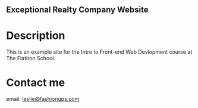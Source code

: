 Exceptional Realty Company Website
---

# Description

This is an example site for the Intro to Front-end Web Devlopment course at The Flatiron School.

# Contact me

email: leslie@fashiongps.com